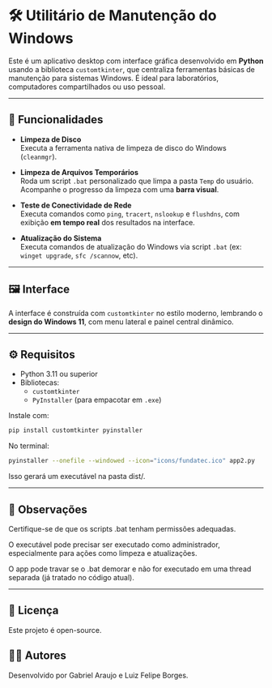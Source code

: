 # 🛠️ Utilitário de Manutenção do Windows

Este é um aplicativo desktop com interface gráfica desenvolvido em **Python** usando a biblioteca `customtkinter`, que centraliza ferramentas básicas de manutenção para sistemas Windows. É ideal para laboratórios, computadores compartilhados ou uso pessoal.

---

## 🚀 Funcionalidades

- **Limpeza de Disco**  
  Executa a ferramenta nativa de limpeza de disco do Windows (`cleanmgr`).

- **Limpeza de Arquivos Temporários**  
  Roda um script `.bat` personalizado que limpa a pasta `Temp` do usuário. Acompanhe o progresso da limpeza com uma **barra visual**.

- **Teste de Conectividade de Rede**  
  Executa comandos como `ping`, `tracert`, `nslookup` e `flushdns`, com exibição **em tempo real** dos resultados na interface.

- **Atualização do Sistema**  
  Executa comandos de atualização do Windows via script `.bat` (ex: `winget upgrade`, `sfc /scannow`, etc).

---

## 🖼 Interface

A interface é construída com `customtkinter` no estilo moderno, lembrando o **design do Windows 11**, com menu lateral e painel central dinâmico.

---

## ⚙️ Requisitos

- Python 3.11 ou superior  
- Bibliotecas:
  - `customtkinter`
  - `PyInstaller` (para empacotar em `.exe`)

Instale com:

```bash
pip install customtkinter pyinstaller
```
No terminal:
```bash
pyinstaller --onefile --windowed --icon="icons/fundatec.ico" app2.py
```
Isso gerará um executável na pasta dist/.

---

## 📝 Observações

Certifique-se de que os scripts .bat tenham permissões adequadas.

O executável pode precisar ser executado como administrador, especialmente para ações como limpeza e atualizações.

O app pode travar se o .bat demorar e não for executado em uma thread separada (já tratado no código atual).

---

## 📌 Licença

Este projeto é open-source.

## 🙋‍♂️ Autores
Desenvolvido por Gabriel Araujo e Luiz Felipe Borges.
